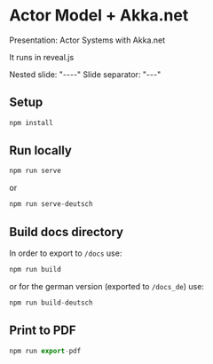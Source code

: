 # Actor Model + Akka.net

Presentation: Actor Systems with Akka.net

It runs in reveal.js

Nested slide: "----"
Slide separator: "---"

## Setup

```js
npm install
```

## Run locally

```js
npm run serve
```

or

```js
npm run serve-deutsch
```

## Build docs directory

In order to export to `/docs` use:

```js
npm run build
```

or for the german version (exported to `/docs_de`) use:

```js
npm run build-deutsch
```

## Print to PDF

```js
npm run export-pdf
```
